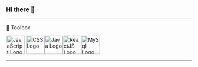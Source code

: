 ### Hi there 👋

<!--
**kumar1shashank/kumar1shashank** is a ✨ _special_ ✨ repository because its `README.md` (this file) appears on your GitHub profile.

Here are some ideas to get you started:

- 🔭 I’m currently working on ...
- 🌱 I’m currently learning ...
- 👯 I’m looking to collaborate on ...
- 🤔 I’m looking for help with ...
- 💬 Ask me about ...
- 📫 How to reach me: ...
- 😄 Pronouns: ...
- ⚡ Fun fact: ...
-->


---

🧰 Toolbox

<img src="https://cdn.worldvectorlogo.com/logos/logo-javascript.svg" alt="JavaScript Logo" width="50" height="50"/> <img src="https://cdn.worldvectorlogo.com/logos/css-3.svg" alt="CSS Logo" width="50" height="50"/><img src="https://cdn.worldvectorlogo.com/logos/java-4.svg" alt="Java Logo" width="50" height="50"/><img src="https://cdn.worldvectorlogo.com/logos/react-2.svg" alt="ReactJS Logo" width="50" height="50"/><img src="https://cdn.worldvectorlogo.com/logos/mysql-3.svg" alt="MySql Logo" width="50" height="50"/>

---
